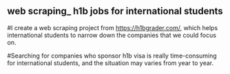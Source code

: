 ## web scraping_ h1b jobs for international students

#I create a web scraping project from https://h1bgrader.com/, which helps international students to narrow down the companies that we could focus on. 

#Searching for companies who sponsor h1b visa is really time-consuming for international students, and the situation may varies from year to year. 
